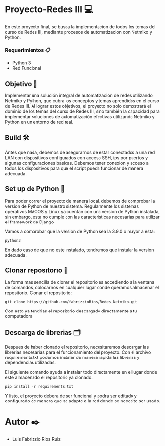 # Proyecto-Redes III 💻

En este proyecto final, se busca la implementacion de todos los temas del curso de Redes III, mediante procesos de automatizacion con Netmiko y Python.

### Requerimientos 📋
- Python 3
- Red Funcional

## Objetivo 🎯
Implementar una solución integral de automatización de redes utilizando Netmiko y Python, que cubra los conceptos y temas aprendidos en el curso de Redes III.
Al lograr estos objetivos, el proyecto no solo demostrará el dominio de los temas del curso de Redes III, sino también la capacidad para implementar soluciones de automatización efectivas utilizando Netmiko y Python en un entorno de red real.

## Build 🛠️
Antes que nada, debemos de asegurarnos de estar conectados a una red LAN con dispositivos configurados con acceso SSH, ips por puertos y algunas configuraciones basicas.
Debemos tener conexion y acceso a todos los dispositivos para que el script pueda funcionar de manera adecuada.

## Set up de Python 🐍
Para poder correr el proyecto de manera local, debemos de comprobar la version de Python de nuestro sistema. Regularmente los sistemas operativos MACOS y Linux ya cuentan con una version de Python instalada, sin embargo, esta no cumple con las caracteristicas necesarias para utilizar el framework de Django

Vamos a comprobar que la version de Python sea la 3.9.0 o mayor a esta:

`python3`

En dado caso de que no este instalado, tendremos que instalar la version adecuada.

## Clonar repositorio 📂

La forma mas sencilla de clonar el repositorio es accediendo a la ventana de comandos, colocarnos en cualquier lugar donde queramos almacenar el repositorio.
Clonar el repositorio:

`git clone https://github.com/fabrizzioRios/Redes_Netmiko.git`

Con esto ya tendrias el repositorio descargado directamente a tu computadora.

## Descarga de librerias 🗂️

Despues de haber clonado el repositorio, necesitaremos descargar las librerias necesarias para el funcionamiento del proyecto.
Con el archivo requirements.txt podemos instalar de manera rapida las librerias y dependencias utilizadas.

El siguiente comando ayuda a instalar todo directamente en el lugar donde este almacenado el repositorio ya clonado.

`pip install -r requirements.txt`

Y listo, el proyecto debera de ser funcional y podra ser editado y configurado de manera que se adapte a la red donde se necesite ser usado.

# Autor ✒️
- Luis Fabrizzio Rios Ruiz 
